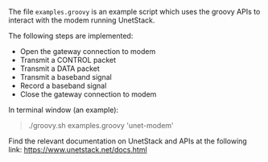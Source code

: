 The file `examples.groovy` is an example script which uses the groovy APIs to interact with the modem running UnetStack.

The following steps are implemented:

- Open the gateway connection to modem
- Transmit a CONTROL packet
- Transmit a DATA packet
- Transmit a baseband signal
- Record a baseband signal
- Close the gateway connection to modem

In terminal window (an example):

> ./groovy.sh examples.groovy 'unet-modem'

Find the relevant documentation on UnetStack and APIs at the following link: https://www.unetstack.net/docs.html


